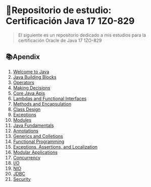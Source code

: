 # 📘Repositorio de estudio: Certificación Java 17 1Z0-829

> El siguiente es un repositorio dedicado a mis estudios para la certificación Oracle de Java 17 1ZO-829

## 📚Apendix

1. [Welcome to Java](Unit_1/unit1.md)
2. [Java Building Blocks](Unit_2/unit2.md)
3. [Operators](Unit_3/unit3.md)
4. [Making Decisions](Unit_4/unit4.md)
5. [Core Java Apis](Unit_5/unit5.md)
6. [Lambdas and Functional Interfaces](Unit_6/unit6.md)
7. [Methods and Encapsulation](Unit_7/unit7.md)
8. [Class Design](Unit_8/unit8.md)
9. [Exceptions](Unit_9/unit9.md)
11. [Modules]()
12. [Java Fundamentals]()
13. [Annotations]()
14. [Generics and Colletions]()
15. [Functional Programming]()
16. [Exceptions, Assertions, and Localization]()
17. [Modular Applications]()
18. [Concurrency]()
19. [I/O]()
20. [NIO]()
21. [JDBC]()
22. [Security]()

